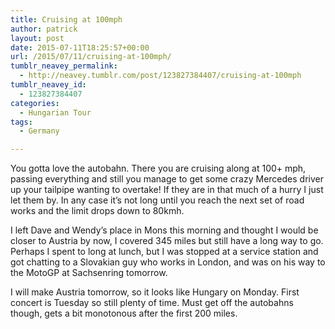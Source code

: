 ```yaml
---
title: Cruising at 100mph
author: patrick
layout: post
date: 2015-07-11T18:25:57+00:00
url: /2015/07/11/cruising-at-100mph/
tumblr_neavey_permalink:
  - http://neavey.tumblr.com/post/123827384407/cruising-at-100mph
tumblr_neavey_id:
  - 123827384407
categories:
  - Hungarian Tour
tags:
  - Germany

---
```

You gotta love the autobahn. There you are cruising along at 100+ mph, passing everything and still you manage to get some crazy Mercedes driver up your tailpipe wanting to overtake! If they are in that much of a hurry I just let them by. In any case it’s not long until you reach the next set of road works and the limit drops down to 80kmh. 

I left Dave and Wendy’s place in Mons this morning and thought I would be closer to Austria by now, I covered 345 miles but still have a long way to go. Perhaps I spent to long at lunch, but I was stopped at a service station and got chatting to a Slovakian guy who works in London, and was on his way to the MotoGP at Sachsenring tomorrow. 

I will make Austria tomorrow, so it looks like Hungary on Monday. First concert is Tuesday so still plenty of time. Must get off the autobahns though, gets a bit monotonous after the first 200 miles.